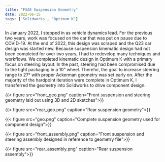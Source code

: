 ```yaml
---
title: "FSAE Suspension Geometry"
date: 2022-06-15
tags: ['Solidworks', 'Optimum K']
---
```


In January 2022, I stepped in as vehicle dynamics lead. For the previous two years, work was focused on the car that was put on pause due to COVID-19. At the end of 2022, this design was scraped and the Q23 car design was started new. Because suspension kinematic design had not been completed for over two years, I had to redevelop many techniques and workflows. We completed kinematic design in Optimum K with a primary focus on steering layout. In the past, steering had been compromised due to the tight packaging in a 10” wheel. Therefor, the goal to increase steering range to 27° with proper Ackerman geometry was set early on. After the majority of the hardpoint iteration were complete in Optimum K, I transferred the geometry into Solidworks to drive component design.


{{< figure src="front_geo.png"  caption="Front suspension and steering geometry laid out using 3D and 2D sketches">}}

{{< figure src="rear_geo.png"  caption="Rear suspension geometry">}}

{{< figure src="geo.png"  caption="Complete suspension geometry used for component design">}}

{{< figure src="front_assembly.png"  caption="Front suspension and steering assembly designed in reference to geometry file">}}

{{< figure src="rear_assembly.png"  caption="Rear suspension assembly">}}